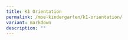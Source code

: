 ```yaml
---
title: K1 Orientation
permalink: /moe-kindergarten/k1-orientation/
variant: markdown
description: ""
---
```

